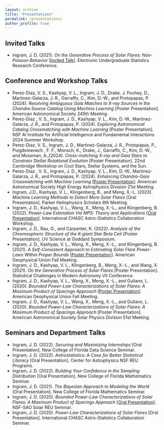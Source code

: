 ```yaml
---
layout: archive
title: "Presentations"
permalink: /presentations/
author_profile: true
---
```


Invited Talks
------
* Ingram, J. D. (2021). *On the Generative Process of Solar Flares: Non-Poisson Behavior* [[Invited Talk](https://www.youtube.com/watch?v=-sp93W_yTR4)]. Electronic Undergraduate Statistics Research Conference.

Conference and Workshop Talks
------
* Perez-Diaz, V. S., Kashyap, V. L., Ingram, J. D., Drake, J. Fouhey, D., Martinez-Galarza, J. R., Garraffo, C., Kim, D.-W., and Protopapas, P. (2024). *Resolving Ambiguous Gaia Matches to X-ray Sources in the Chandra Source Catalog Using Machine Learning* [Poster Presentation]. American Astronomical Society 245th Meeting.
* Perez-Diaz , V. S., Ingram, J. D., Kashyap, V. L., Kim, D.-W., Martinez-Galarza, J. R., and Protopapas, P. (2024). *Exploring Astronomical Catalog Crossmatching with Machine Learning* [Poster Presentation]. NSF AI Institute for Artificial Intelligence and Fundamental Interactions 2024 Summer Workshop.
* Perez-Diaz, V. S., Ingram, J. D., Martinez-Galarza, J. R., Protopapas, P., Puigdomenech , F. F., Monsch, K., Drake, J., Garraffo, C., Kim, D.-W., and Mossman, A.,(2024). *Cross-matching X-ray and Gaia Stars to Constrain Stellar Rotational Evolution* [Poster Presentation]. 22nd Cambridge Workshop on Cool Stars, Stellar Systems, and the Sun.
* Perez-Diaz , V. S., Ingram, J. D., Kashyap, V. L., Kim, D.-W., Martinez-Galarza, J. R., and Protopapas, P. (2024). *Enhancing Chandra-Gaia Crossmatching with Machine Learning* [[Poster Presentation](https://ui.adsabs.harvard.edu/abs/2024HEAD...2110502P/abstract)]. American Astronomical Society High Energy Astrophysics Division 21st Meeting.
* Ingram, J.D., Kashyap, V. L., Klingenberg, B., and Meng, X.-L. (2023). *Machine Learning Methods to Detect More Solar Flares* [Oral Presentation]. Parker Heliophysics Scholars 6th Meeting.
* Ingram, J. D., Kashyap, V. L., Wang, X., Meng, X.-L., and Klingenberg, B. (2022). *Power-Law Estimation Via MPS: Theory and Applications* [[Oral Presentation](https://hea-www.harvard.edu/AstroStat/CHASC_2122/MPS_20220802.pdf)]. International CHASC Astro-Statistics Collaboration Workshop.
* Ingram, J. D., Rau, G., and Carpenter, K. (2022). *Analysis of the Chromospheric Structure of the K-giant Star Beta Ceti* [Poster Presentation]. UV Science at Goddard Symposium.
* Ingram, J. D., Kashyap, V. L., Wang, X., Meng, X.-L., and Klingenberg, B. (2021). *A Self-Consistent Approach to Estimating Solar Flare Power-Laws Within Proper Bounds* [[Poster Presentation](https://ui.adsabs.harvard.edu/abs/2021AGUFMSH25E2122I/abstract)]. American Geophysical Union Fall Meeting.
* Ingram, J. D., Kashyap, V. L., Klingenberg, B., Meng, X.-L., and Wang, X. (2021). *On the Generative Process of Solar Flares* [Poster Presentation]. Statistical Challenges in Modern Astronomy VII Conference.
* Ingram, J. D., Kashyap, V. L., Wang, X., Meng, X.-L., and Guliano, L. (2020). *Bounded Power-Law Characterizations of Solar Flares: A Maximum Product of Spacings Approach* [[Poster Presentation](https://ui.adsabs.harvard.edu/abs/2020AGUFMSH0430005I/abstract)]. American Geophysical Union Fall Meeting.
* Ingram, J. D., Kashyap, V. L., Wang, X., Meng, X.-L., and Guliano, L. (2020). *Bounded Power-Law Characterizations of Solar Flares: A Maximum Product of Spacings Approach* [Poster Presentation]. American Astronomical Society Solar Physics Division 51st Meeting.

Seminars and Department Talks
------
* Ingram, J. D. (2022). *Securing and Maximizing Internships* [Oral Presentation]. New College of Florida Data Science Seminar.
* Ingram, J. D. (2022). *Astrostatistics: A Case for Better Statistical Literacy* [Oral Presentation]. Center for Astrophysics NSF REU Programs.
* Ingram, J. D. (2022). *Building Your Confidence in the Sampling Distribution* [Oral Presentation]. New College of Florida Mathematics Seminar.
* Ingram, J. D. (2021). *The Bayesian Approach to Modeling the World* [Oral Presentation]. New College of Florida Mathematics Seminar.
* Ingram, J. D. (2020). *Bounded Power-Law Characterizations of Solar Flares: A Maximum Product of Spacings Approach* [[Oral Presentation](https://zenodo.org/records/4122268)]. NSF-SAO Solar REU Seminar.
* Ingram, J. D. (2020). *Power-Law Characterizations of Solar Flares* [Oral Presentation]. International CHASC Astro-Statistics Collaboration Seminar.